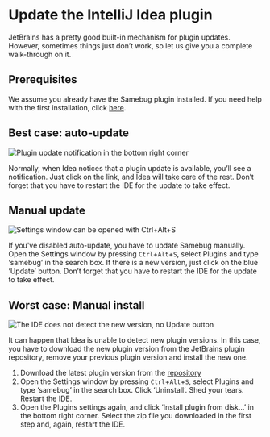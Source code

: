 # Update the IntelliJ Idea plugin

JetBrains has a pretty good built-in mechanism for plugin updates. However,
sometimes things just don’t work, so let us give you a complete walk-through on it.

## Prerequisites

We assume you already have the Samebug plugin installed. If you need help with the first installation, click [here](/guide/integration/intellij-idea/install).

## Best case: auto-update

![](https://samebug.io/static/images/docs/update-plugin-popup.png "Plugin update notification in the bottom right corner")

Normally, when Idea notices that a plugin update is available, you’ll see a notification. Just click on the link, and Idea will take care of the rest. Don’t forget that you have to restart the IDE for the update to take effect.

## Manual update

![](https://samebug.io/static/images/docs/settings-plugins.png "Settings window can be opened with Ctrl+Alt+S")

If you've disabled auto-update, you have to update Samebug manually. Open the Settings window by pressing `Ctrl`+`Alt`+`S`, select Plugins and type ‘samebug’ in the search box. If there is a new version, just click on the blue ‘Update’ button. Don’t forget that you have to restart the IDE for the update to take effect.

## Worst case: Manual install

![](https://samebug.io/static/images/docs/settings-plugins-remove.png "The IDE does not detect the new version, no Update button")

It can happen that Idea is unable to detect new plugin versions. In this case, you have to download the new plugin version from the JetBrains plugin repository, remove your previous plugin version and install the new one.

1. Download the latest plugin version from the [repository](https://plugins.jetbrains.com/plugin/8174-samebug)
2. Open the Settings window by pressing `Ctrl`+`Alt`+`S`, select Plugins and type ‘samebug’ in the search box. Click ‘Uninstall’. Shed your tears. Restart the IDE.
3. Open the Plugins settings again, and click ‘Install plugin from disk…’ in the bottom right corner. Select the zip file you downloaded in the first step and, again, restart the IDE.
